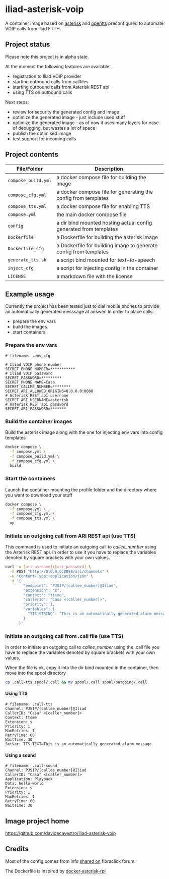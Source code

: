 # iliad-asterisk-voip

A container image based on [asterisk](https://github.com/asterisk/asterisk) and [opentts](https://github.com/synesthesiam/opentts) preconfigured to automate VOIP calls from Iliad FTTH.


## Project status

Please note this project is in alpha state.

At the moment the following features are available:
- registration to Iliad VOIP provider
- starting outbound calls from callfiles
- starting outbound calls from Asterisk REST api
- using TTS on outbound calls

Next steps:
- review for security the generated config and image
- optimize the generated image - just include used stuff
- optimize the generated image - as of now it uses many layers for ease of debugging, but wastes a lot of space
- publish the optimised image
- test support for incoming calls


## Project contents

| File/Folder | Description |
| --- | --- |
| `compose_build.yml` | a docker compose file for building the image |
| `compose_cfg.yml` | a docker compose file for generating the config from templates |
| `compose_tts.yml` | a docker compose file for enabling TTS |
| `compose.yml` | the main docker compose file |
| `config` | a dir bind mounted hosting actual config generated from templates |
| `Dockerfile` | a Dockerfile for building the asterisk image |
| `Dockerfile_cfg` | a Dockerfile for building image to generate config from templates |
| `generate_tts.sh` | a script bind mounted for text-to-speech |
| `inject_cfg` | a script for injecting config in the container |
| `LICENSE` | a markdown file with the license |

## Example usage

Currently the project has been tested just to dial mobile phones to provide an automatically generated messsage at answer.
In order to place calls:
- prepare the env vars
- build the images
- start containers


### Prepare the env vars

```.env
# filename: .env_cfg

# Iliad VOIP phone number
SECRET_PHONE_NUMBER=***********
# Iliad VOIP password
SECRET_PASSWORD=*********
SECRET_PHONE_NAME=Casa
SECRET_CALLME_NUMBER=********
SECRET_ARI_ALLOWED_ORIGINS=0.0.0.0:8088
# Asterisk REST api username
SECRET_ARI_USERNAME=asterisk
# Asterisk REST api password
SECRET_ARI_PASSWORD=*******
```


### Build the container images

Build the asterisk image along with the one for injecting env vars into config templates 

```bash
docker compose \
  -f compose.yml \
  -f compose_build.yml \
  -f compose_cfg.yml \
  build
```

### Start the containers

Launch the container mounting the profile folder and the directory where
you want to download your stuff

```bash
docker compose \
  -f compose.yml \
  -f compose_cfg.yml \
  -f compose_tts.yml \
  up
```

### Initiate an outgoing call from ARI REST api (use TTS)

This command is used to initiate an outgoing call to _callee_number_ using the Asterisk REST api.
In order to use it you have to replace the variables denoted by square brackets with your own values.

```bash
curl -u [ari_usrname]:[ari_password] \
  -X POST "http://0.0.0.0:8088/ari/channels" \
  -H "Content-Type: application/json" \
  -d '{
        "endpoint": "PJSIP/[callee_number]@Iliad",
        "extension": "s",
        "context": "ttsme",
        "callerId": "Casa <[caller_number]>",
        "priority": 1,
        "variables": {
          "TTS_STRING": "This is an automatically generated alarm message"
        }
      }'
```


### Initiate an outgoing call from .call file (use TTS)

In order to initiate an outgoing call to _callee_number_ using the .call file
you have to replace the variables denoted by square brackets with your own values.

When the file is ok, copy it into the dir bind mounted in the container,
then move into the spool directory

```bash
cp .call-tts spool/.call && mv spool/.call spool/outgoing/.call
```

#### Using TTS

```.call
# filename: .call-tts
Channel: PJSIP/[callee_number]@Iliad
CallerID: "Casa" <[caller_number]>
Context: ttsme
Extension: s
Priority: 1
MaxRetries: 1
RetryTime: 60
WaitTime: 30
SetVar: TTS_TEXT=This is an automatically generated alarm message
```

#### Using a sound

```.call .call-sound
# filename: .call-sound
Channel: PJSIP/[callee_number]@Iliad
CallerID: "Casa" <[caller_number]>
Application: Playback
Data: hello-world
Extension: s
Priority: 1
MaxRetries: 1
RetryTime: 60
WaitTime: 30
```

## Image project home

https://github.com/davidecavestro/iliad-asterisk-voip


## Credits

Most of the config comes from info [shared on](https://forum.fibra.click/d/48277-voip-fibra-iliad-su-asterisk-con-freepbx/21) fibraclick forum.

The Dockerfile is inspired by [docker-asterisk-rpi](https://github.com/aivus/docker-asterisk-rpi) 
